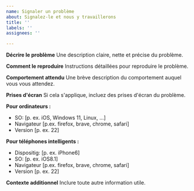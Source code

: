 ```yaml
---
name: Signaler un problème
about: Signalez-le et nous y travaillerons
title: ''
labels: ''
assignees: ''

---
```


**Décrire le problème**
Une description claire, nette et précise du problème.

**Comment le reproduire**
Instructions détaillées pour reproduire le problème.

**Comportement attendu**
Une brève description du comportement auquel vous vous attendez.

**Prises d'écran**
Si cela s'applique, incluez des prises d'écran du problème.

**Pour ordinateurs :**
 - SO: [p. ex. iOS, Windows 11, Linux, ...]
 - Navigateur [p.ex. firefox, brave, chrome, safari]
 - Version [p. ex. 22]

**Pour téléphones intelligents :**
 - Dispositig: [p. ex. iPhone6]
 - SO: [p. ex. iOS8.1]
 - Navigateur [p.ex. firefox, brave, chrome, safari]
 - Version [p. ex. 22]

**Contexte additionnel**
Inclure toute autre information utile.
